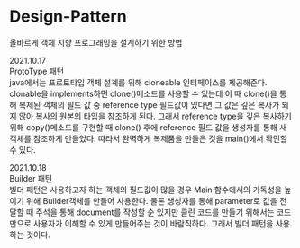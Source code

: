 # Design-Pattern
올바르게 객체 지향 프로그래밍을 설계하기 위한 방법

2021.10.17\
ProtoType 패턴\
java에서는 프로토타입 객체 설계를 위해 cloneable 인터페이스를 제공해준다.
clonable을 implements하면 clone()메소드를 사용할 수 있는데 이 때 clone()을 통해 복제된 객체의 필드 값 중 reference type 필드값이 있다면 그 값은 깊은 복사가 되지 않아 복사의 원본의 타입을 참조하게
된다. 그래서 reference type을 깊은 복사하기 위해 copy()메소드를 구현할 때 clone() 후에 reference 필드 값을 생성자를 통해 새 객체를 참조하게 만들었다. 따라서 완벽하게 복제품을 만들은 것을 main()에서 확인할 수 있다.

2021.10.18\
Builder 패턴\
빌더 패턴은 사용하고자 하는 객체의 필드값이 많을 경우 Main 함수에서의 가독성을 높이기 위해 Builder객체를 만들어 사용한다. 물론 생성자를 통해 parameter로 값을 전달할 때 주석을 통해 document를 작성할 순 있지만 클린 코드를 만들기 위해서는 코드만으로 사용자가 이해할 수 있게 만들어주는 것이 바람직하다. 그래서 빌더 패턴을 사용하는 것이다.
